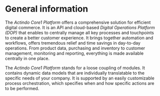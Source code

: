# General information

The *Actindo Core1 Platform* offers a comprehensive solution for efficient digital commerce. It is an API and cloud-based *Digital Operations Platform (DOP)* that enables to centrally manage all key processes and touchpoints to create a better customer experience. It brings together automation and workflows, offers tremendous relief and time savings in day-to-day operations. From product data, purchasing and inventory to customer management, monitoring and reporting, everything is made available centrally in one place.  

  
The *Actindo Core1 Platform* stands for a loose coupling of modules. It contains dynamic data models that are individually translatable to the specific needs of your company. It is supported by an easily customizable process orchestration, which specifies when and how specific actions are to be performed.   
